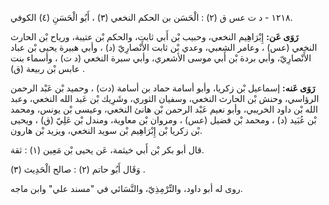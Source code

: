 ١٢١٨ - د ت عس ق (٢) : الْحَسَن بن الحكم النخعي (٣) ، أَبُو الْحَسَنِ (٤) الكوفي.

**رَوَى عَن:** إِبْرَاهِيم النخعي، وحبيب بْن أَبي ثابت، والحكم بْن عتيبة، ورياح بْن الحارث النخعي (عس) ، وعامر الشعبي، وعدي بْن ثابت الأَنْصارِيّ (د) ، وأبي هبيرة يحيى بْن عباد الأَنْصارِيّ، وأبي بردة بْن أَبي موسى الأشعري، وأبي سبرة النخعي (د ت) ، وأسماء بنت عابس بْن ربيعة (ق) .

**رَوَى عَنه:** إسماعيل بْن زكريا، وأبو أسامة حماد بن أسامة (دت) ، وحميد بْن عَبْد الرحمن الرؤاسي، وحنش بْن الحارث النخعي، وسفيان الثوري، وشَرِيك بْن عَبد الله النخعي، وعبد الله بْن داود الخريبي، وأبو نعيم عَبْد الرحمن بْن هانئ النخعي، وعيسى بْن يونس، ومحمد بْن عُبَيد (د) ، ومحمد بْن فضيل (عس) ، ومروان بْن معاوية، ومندل بْن عَلِيّ (ق) ، ويحيى بْن زكريا بْن إِبْرَاهِيم بْن سويد النخعي، ويزيد بْن هارون.

قال أبو بكر بْن أَبي خيثمة، عَن يحيى بْن مَعِين (١) : ثقة.

وَقَال أَبُو حاتم (٢) : صالح الْحَدِيث (٣) .

روى له أبو داود، والتِّرْمِذِيّ، والنَّسَائي في "مسند علي" وابن ماجه.